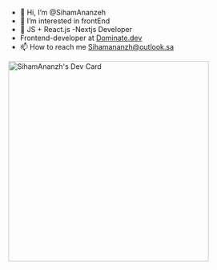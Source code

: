 - 👋 Hi, I’m @SihamAnanzeh
- 👀 I’m interested in frontEnd 
- 🌱 JS + React.js -Nextjs Developer 
- Frontend-developer at <a href="https://www.dominate.dev/">Dominate.dev</a>
- 📫 How to reach me Sihamananzh@outlook.sa

<a href="https://app.daily.dev/Siham2000"><img src="https://api.daily.dev/devcards/cbddf33795e3493b933376a76614442b.png?r=172" width="400" alt="SihamAnanzh's Dev Card"/></a>
